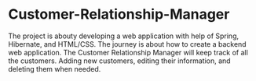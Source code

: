 # Customer-Relationship-Manager

The project is abouty developing a web application with help of Spring, Hibernate, and HTML/CSS. The journey is
about how to create a backend web application. The Customer Relationship Manager will
keep track of all the customers. Adding new customers, editing their information, and
deleting them when needed.
